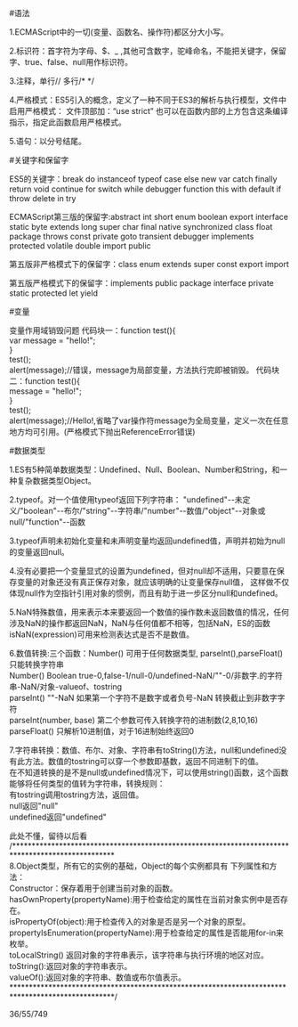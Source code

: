 #语法

1.ECMAScript中的一切(变量、函数名、操作符)都区分大小写。

2.标识符：首字符为字母、$、_ ,其他可含数字，驼峰命名，不能把关键字，保留字、true、false、null用作标识符。

3.注释，单行// 多行/*  */

4.严格模式：ES5引入的概念，定义了一种不同于ES3的解析与执行模型，文件中启用严格模式：
        文件顶部加：“use strict”
        也可以在函数内部的上方包含这条编译指示，指定此函数启用严格模式。

5.语句：以分号结尾。

#关键字和保留字

ES5的关键字：break       do      instanceof      typeof      case        else        new     var
        catch       finally     return      void        continue        for     switch      while       debugger
        function        this        with        default     if      throw       delete      in      try

ECMAScript第三版的保留字:abstract      int     short       enum        boolean     export      interface       static
        byte        extends     long        super       char        final       native      synchronized
        class       float       package     throws      const       private     goto        transient
        debugger        implements      protected       volatile        double      import      public

第五版非严格模式下的保留字：class     enum        extends     super       const       export      import

第五版严格模式下的保留字：implements     public      package     interface       private     static      protected
    let     yield

#变量

变量作用域销毁问题
代码块一：function test(){  
var message = "hello!";  
}  
test();  
alert(message);//错误，message为局部变量，方法执行完即被销毁。
代码块二：function test(){  
message = "hello!";  
}  
test();  
alert(message);//Hello!,省略了var操作符message为全局变量，定义一次在任意地方均可引用。(严格模式下抛出ReferenceError错误)

#数据类型

1.ES有5种简单数据类型：Undefined、Null、Boolean、Number和String，和一种复杂数据类型Object。

2.typeof。对一个值使用typeof返回下列字符串：
"undefined"--未定义/"boolean"--布尔/"string"--字符串/"number"--数值/"object"--对象或null/"function"--函数

3.typeof声明未初始化变量和未声明变量均返回undefined值，声明并初始为null的变量返回null。

4.没有必要把一个变量显式的设置为undefined，但对null却不适用，只要意在保存变量的对象还没有真正保存对象，就应该明确的让变量保存null值，
这样做不仅体现null作为空指针引用对象的惯例，而且有助于进一步区分null和undefined。

5.NaN特殊数值，用来表示本来要返回一个数值的操作数未返回数值的情况，任何涉及NaN的操作都返回NaN，NaN与任何值都不相等，包括NaN，ES的函数  
isNaN(expression)可用来检测表达式是否不是数值。

6.数值转换:三个函数：Number() 可用于任何数据类型, parseInt(),parseFloat() 只能转换字符串  
Number()    Boolean true-0,false-1/null-0/undefined-NaN/""-0/非数字.的字符串-NaN/对象-valueof、tostring  
parseInt()      ""-NaN      如果第一个字符不是数字或者负号-NaN     转换截止到非数字字符  
parseInt(number, base)      第二个参数可传入转换字符的进制数(2,8,10,16)  
parseFloat()        只解析10进制值，对于16进制始终返回0

7.字符串转换：数值、布尔、对象、字符串有toString()方法，null和undefined没有此方法。数值的tostring可以穿一个参数即基数，返回不同进制下的值。  
在不知道转换的是不是null或undefined情况下，可以使用string()函数，这个函数能够将任何类型的值转为字符串，转换规则：  
有tostring调用tostring方法，返回值。  
null返回"null"  
undefined返回"undefined"

此处不懂，留待以后看  
/**************************************************************************************************  
8.Object类型，所有它的实例的基础，Object的每个实例都具有 下列属性和方法：  
Constructor：保存着用于创建当前对象的函数。  
hasOwnProperty(propertyName):用于检查给定的属性在当前对象实例中是否存在。  
isPropertyOf(object):用于检查传入的对象是否是另一个对象的原型。  
propertyIsEnumeration(propertyName):用于检查给定的属性是否能用for-in来枚举。  
toLocalString() 返回对象的字符串表示，该字符串与执行环境的地区对应。  
toString():返回对象的字符串表示。  
valueOf():返回对象的字符串、数值或布尔值表示。  
**************************************************************************************************/


36/55/749



































































